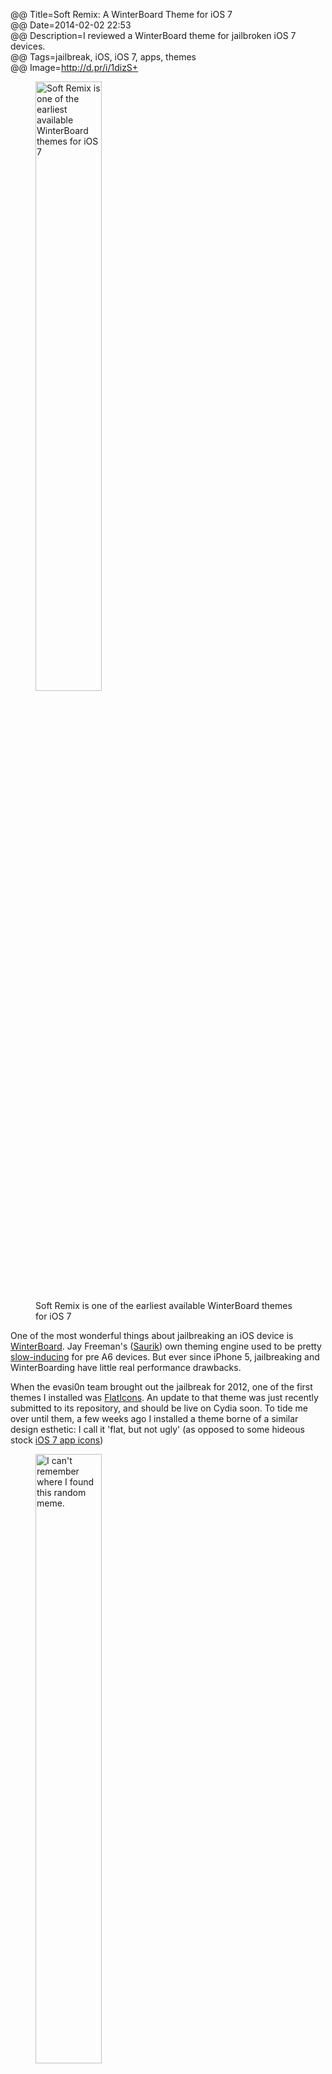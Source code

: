 @@ Title=Soft Remix: A WinterBoard Theme for iOS 7  
@@ Date=2014-02-02 22:53  
@@ Description=I reviewed a WinterBoard theme for jailbroken iOS 7 devices.  
@@ Tags=jailbreak, iOS, iOS 7, apps, themes  
@@ Image=http://d.pr/i/1dizS+  

<figure>
	<img src="http://d.pr/i/1d78E+" alt="Soft Remix is one of the earliest available WinterBoard themes for iOS 7" width="50%" />
	<figcaption>Soft Remix is one of the earliest available WinterBoard themes for iOS 7</figcaption>
</figure>

One of the most wonderful things about jailbreaking an iOS device is [WinterBoard](http://cydia.saurik.com/package/winterboard/). Jay Freeman's ([Saurik](https://twitter.com/saurik)) own theming engine used to be pretty [slow-inducing](http://www.ifans.com/forums/threads/do-not-install-winterboard.368107/) for pre A6 devices. But ever since iPhone 5, jailbreaking and WinterBoarding have little real performance drawbacks. 

When the evasi0n team brought out the jailbreak for 2012, one of the first themes I installed was [FlatIcons](http://www.flaticonsios.com/). An update to that theme was just recently submitted to its repository, and should be live on Cydia soon. To tide me over until them, a few weeks ago I installed a theme borne of a similar design esthetic: I call it 'flat, but not ugly' (as opposed to some hideous stock [iOS 7 app icons](http://www.cultofmac.com/231223/ios-7-reminds-us-to-be-careful-what-we-wish-for/))

<figure>
	<img src="http://d.pr/i/179Co+" alt="I can't remember where I found this random meme." width="50%" />
	<figcaption>I can't remember where I found this random meme.</figcaption>
</figure>

It's called [Soft Remix](http://moreinfo.thebigboss.org/moreinfo/depiction.php?file=softremixios7themeDp), and it's great. Besides a few glaringly ugly design choices (ahem, [Safari](http://iosguides.net/wp-content/uploads/2013/06/Safari-Icons-Comparison.jpg)), the majority of the new iOS 7 app icons are just plain stupid. (Why neon Jony? Why not pastels?) The designer, [Eduardo Lane López](https://twitter.com/MagWhiz), created some 140 icons. The theme also applies a nifty icon mask that changes the stock shape to something more [Fischer-Pricey](http://techcrunch.com/2013/06/14/i-think-we-can-all-agree-this-is-better-than-apples-ios-7-redesign-right/). And I dig that. 

Even apps that have not been specifically drawn by López look great with the custom mask overlaid. 

<figure>
	<img src="http://d.pr/i/1dizS+" alt="Precious" width="50%" />
	<figcaption>Precious</figcaption>
</figure>

Soft Remix is a theme worth checking out if you tire of the ugly stock app icons as much as I do. And as stated previously, I am anxiously awaiting FlatIcons for iOS 7, which the designer has been [teasing](http://www.flaticonsios.com/ios-7-flaticons-compatibility-coming-soon/) for weeks. 

He tweeted this earlier today:

<blockquote class="twitter-tweet" lang="en"><p>FlatIcons for iOS7 v1.0 has been submitted to <a href="https://twitter.com/macciti">@macciti</a>! Keep an eye out for it in Cydia. Includes over 500 icons!</p>&mdash; FlatIcons (@FlatIcons) <a href="https://twitter.com/FlatIcons/status/430179506523889665">February 3, 2014</a></blockquote> <script async src="//platform.twitter.com/widgets.js" charset="utf-8"></script>

And [circul8](http://www.idownloadblog.com/2013/05/18/circul8-theme-iphone-ipad/)'s designer, [Andreas Larsen](http://www.theoveranalyzed.net/archive/2014/02/soft-remix-a-winterboard-theme-for-ios-7#), has been updating his followers about an upcoming theme called Habesha:

<blockquote class="twitter-tweet" lang="en"><p>Almost done - spotify icon + info.plist won&#39;t play nice... <a href="http://t.co/m2gSjQkPdK">pic.twitter.com/m2gSjQkPdK</a></p>&mdash; Andreas Larsen (@andreaslarsendk) <a href="https://twitter.com/andreaslarsendk/status/428945236166180864">January 30, 2014</a></blockquote> <script async src="//platform.twitter.com/widgets.js" charset="utf-8"></script>

Though the Themes section in Cydia is full of utter crap, there are probably about 5-10 themes we design-centric nerds can actually love.

This is one of them.